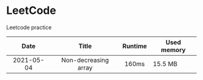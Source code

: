 # LeetCode
Leetcode practice

|Date       |Title                | Runtime   | Used memory
|:---------:|:---------------:    |:---------:|-------------
|2021-05-04 |Non-decreasing array |160ms      | 15.5 MB
